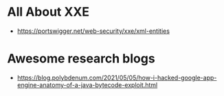 # All About XXE
  - https://portswigger.net/web-security/xxe/xml-entities


# Awesome research blogs
 - https://blog.polybdenum.com/2021/05/05/how-i-hacked-google-app-engine-anatomy-of-a-java-bytecode-exploit.html
